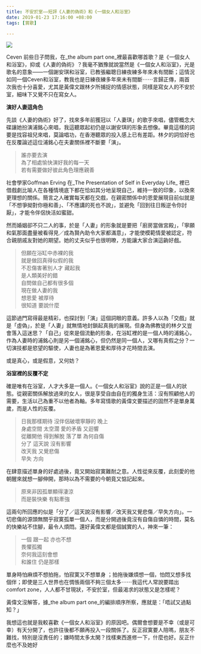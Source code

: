 ```yaml
---
title: 不安於室——短評《人妻的偽術》和《一個女人和浴室》
date: 2019-01-23 17:16:00 +08:00
tags: [賞歌]

---
```


  
  
  
[![](https://scontent-hkg3-1.xx.fbcdn.net/v/t1.0-9/48361063_10156374340816107_8558758626989178880_n.jpg?_nc_cat=107&_nc_ht=scontent-hkg3-1.xx&oh=ee7671756b9b0a1214f9495c37ed382f&oe=5CC6A79F)](https://scontent-hkg3-1.xx.fbcdn.net/v/t1.0-9/48361063%5F10156374340816107%5F8558758626989178880%5Fn.jpg?%5Fnc%5Fcat=107&%5Fnc%5Fht=scontent-hkg3-1.xx&oh=ee7671756b9b0a1214f9495c37ed382f&oe=5CC6A79F)
  
  
Ceven 前些日子問我，在_the album part one_裡最喜歡哪首歌？是《一個女人和浴室》，抑或《人妻的偽術》？我毫不猶豫就說當然是《一個女人和浴室》，光是歌名的意象——一個謝安琪和浴室，已教張繼聰日練夜練多年來未有間斷；這情況如同一個Ceven和浴室，教我也是日練夜練多年來未有間斷⋯⋯言歸正傳，兩首次我也十分喜愛，尤其是黃偉文跟林夕所捕捉的情感狀態，同樣是寫女人的不安於室，細味下又覺不只在寫女人。  
  
**演好人妻這角色**  
  
  
先談《人妻的偽術》好了，找來多年前獲冠以「人妻琪」的歌手來唱，儘管概念大碟讓她扮演浦銘心來唱，我這聽眾起初仍是以謝安琪的形象去想像。畢竟這樣的詞要是找容祖兒來唱，莫論唱功，在香港聽眾的投入感上已有差距。林夕的詞恰好也在反覆論述這位浦銘心在夫妻關係裡不斷要「演」。  
  
> 誰亦要去演  
> 為了相處愉快演好我的每一天  
> 若有需要做好彼此角色理應親善

  
社會學家Goffman Erving 在_The Presentation of Self in Everyday Life_ 裡已借戲劇比喻人在各種情境底下都在恰如其分地呈現自己，維持一致的印象，以換來更理想的關係。簡言之人確實每天都在交戲，在親密關係中的恩愛展現目前似就是「不想爭拗對你極和善」、「不應講的死也不說」，並避免「回到往日叛逆令你討厭」，才能令伴侶快活如蜜甜。  
  
然而婚姻卻不只二人的事，於是「人妻」的形象就是要把「廚房當做宮殿」，「寧願和氣那面盡量被看得見／成為賢內助令大家都滿意」，才能使模範情愛被認定，符合親朋戚友對她的期望。她的丈夫似乎也很明暸，方能讓大家合演這齣好戲。  

> 但願在浴缸中赤裸的我  
> 就是做回真得似假的我  
> 不忍傷害著別人才 藏起我  
> 是人類美好的錯  
> 自問做自己都有很多個  
> 現在做人妻的我  
> 想恩愛 被厚待  
> 很知道 要說什麼

這節過門寫得最是精彩，也探討到「演」這個詞眼的意義。許多人以為「交戲」就是「虛偽」，於是「人妻」就無情地封鎖起真我的展現。但身為佛教徒的林夕又豈會落入這迷思？「自己」從來是個流動的形象，在浴缸裡的是一個人時的浦銘心，作為人妻時的浦銘心則是另一個浦銘心，但仍然是同一個人，又哪有真假之分？一切演技都是慾望的驅使，人妻也是為著恩愛和厚待才花時間去演。  
  
或是真心，或是假意，又何妨？  
  
  
**浴室裡的反覆不定**  
  
  
確是唯有在浴室，人才大多是一個人。《一個女人和浴室》說的正是一個人的狀態。從親密關係解放過來的女人，很是享受自由自在的獨身生活：沒有照顧他人的需要，生活以己為重不以他者為軸。多年寫情歌的黃偉文要描述的固然不是單身萬歲，而是人性的反覆。  

> 日我那樣期待 沒伴侶破壞寧靜的 晚上  
> 身處空間 太空濶 愛的矛盾 又迴響  
> 從離開他 得到解脫 落了單 為何自傷  
> 分了 這天說 沒有影響  
> 改天我 又覺悲傷  
> 早失 方向

在肆意描述單身的好處過後，竟又開始寂寞難耐之意。人性從來反覆，此刻愛的他朝醒來就想一腳伸開，那時以為不需要的今朝竟又惦記起來。  

> 原來非因孤單顯得淒涼  
> 而是裝快樂 有點牽強

這兩句所回應的似是「分了／這天說沒有影響／改天我又覺悲傷／早失方向」。一切悲傷的源頭無關乎寂寞孤單一個人，而是分開過後竟沒有自傷自憐的時間，莫名的快樂站不住腳，最令人煩悶。還好黃偉文都是個誠實的人，神來一筆：  

> 一個 跟一起 亦也不想  
> 畏懼孤獨  
> 奈何我這刻會想  
> 和誰住 仍是那樣

單身時怕麻煩不想拍拖，怕寂寞又不想單身 ；拍拖後嫌煩想一個，怕悶又想多找個伴；即使是三人世界也在惆悵兩個不夠三個太多⋯⋯我這代人常說要踏出comfort zone，人人都不甘現狀，不安於室，但最渴求的狀態又是怎樣呢？
  
  
黃偉文沒解答，據_the album part one_的編排順序所察，應就是：「唔試又過點知？」
  
  
我想這也就是我較喜歡《一個女人和浴室》的原因吧。偶爾會想要是不幸（或是可幸）有天分開了，也許往後都不願再投入一段關係了。反正寂寞要人陪嗎，朋友不難找，特別是沒責任的；嫌時間太多太閑？找樣東西進修一下，什麼也好。反正什麼也不及她好  
  
  
